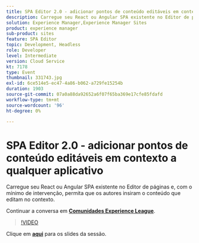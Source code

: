```yaml
---
title: SPA Editor 2.0 - adicionar pontos de conteúdo editáveis em contexto a qualquer aplicativo
description: Carregue seu React ou Angular SPA existente no Editor de páginas e, com o mínimo de intervenção, permita que os autores insiram o conteúdo que editam no contexto. Esta sessão foi entregue como parte do evento Conteúdo do Adobe Developers Live.
solution: Experience Manager,Experience Manager Sites
product: experience manager
sub-product: sites
feature: SPA Editor
topic: Development, Headless
role: Developer
level: Intermediate
version: Cloud Service
kt: 7178
type: Event
thumbnail: 331743.jpg
exl-id: 6ce514e5-ec47-4a86-b062-a729fe15254b
duration: 1903
source-git-commit: 07a0a88da92652a6f07f65ba369e17cfe85fdafd
workflow-type: tm+mt
source-wordcount: '96'
ht-degree: 0%

---
```


# SPA Editor 2.0 - adicionar pontos de conteúdo editáveis em contexto a qualquer aplicativo

Carregue seu React ou Angular SPA existente no Editor de páginas e, com o mínimo de intervenção, permita que os autores insiram o conteúdo que editam no contexto.

Continuar a conversa em **[Comunidades Experience League](https://adobe.ly/36Yd3v6)**.

>[!VIDEO](https://video.tv.adobe.com/v/331743/?quality=12&learn=on&hidetitle=true)

Clique em **[aqui](/help/adobe-developers-live/assets/spa-editor-2-0.pdf)** para os slides da sessão.
